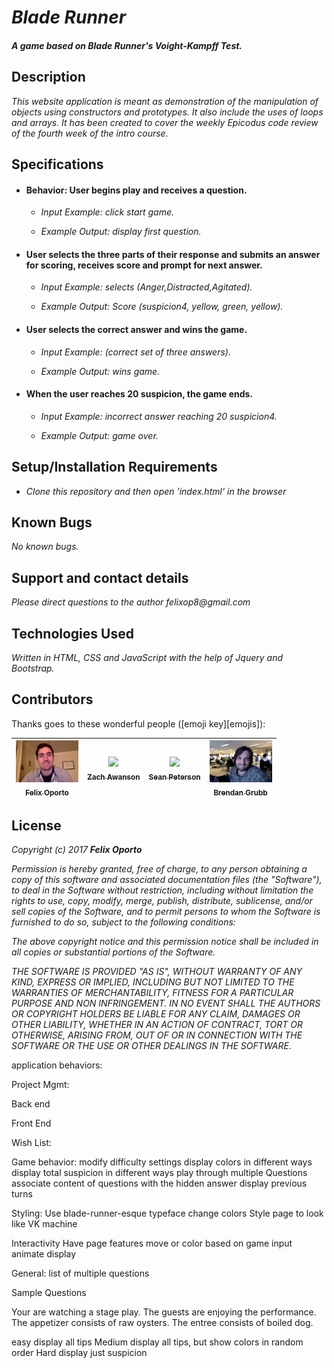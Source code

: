 # _Blade Runner_

#### _A game based on Blade Runner's Voight-Kampff Test._


## Description

_This website application is meant as demonstration of the manipulation of objects using constructors and prototypes. It also include the uses of loops and arrays. It has been created to cover the weekly Epicodus code review of the fourth week of the intro course._

## Specifications


* #### Behavior: User begins play and receives a question.

    * _Input Example: click start game._

    * _Example Output: display first question._


* #### User selects the three parts of their response and submits an answer for scoring, receives score and prompt for next answer.

    * _Input Example: selects (Anger,Distracted,Agitated)._

    * _Example Output: Score (suspicion4, yellow, green, yellow)._


* #### User selects the correct answer and wins the game.

    * _Input Example: (correct set of three answers)._

    * _Example Output: wins game._


* #### When the user reaches 20 suspicion, the game ends.

    * _Input Example: incorrect answer reaching 20 suspicion4._

    * _Example Output: game over._

## Setup/Installation Requirements

* _Clone this repository and then open 'index.html' in the browser_

## Known Bugs

_No known bugs._

## Support and contact details

_Please direct questions  to the author felixop8@gmail.com_

## Technologies Used

_Written in HTML, CSS and JavaScript with the help of Jquery and Bootstrap._



## Contributors

Thanks goes to these wonderful people ([emoji key][emojis]):

<!-- ALL-CONTRIBUTORS-LIST:START - Do not remove or modify this section -->
| [<img src=img/felix.jpg width="100px;"/><br /><sub>Felix Oporto</sub>](https://github.com/felixop8) | [<img src="img/zach" width="100px;"/><br /><sub>Zach Awanson</sub>](https://github.com/zjswanson) | [<img src="img/sean" width="100px;"/><br /><sub>Sean Peterson</sub>](https://github.com/Sean-Peterson)| [<img src="img/brendan.jpg" width="100px;"/><br /><sub>Brendan Grubb</sub>](https://github.com/Brendangrubb) |
| :---: | :---: | :---: | :---: | 


## License

_Copyright (c) 2017 **Felix Oporto**_

_Permission is hereby granted, free of charge, to any person obtaining a copy
of this software and associated documentation files (the "Software"), to deal
in the Software without restriction, including without limitation the rights
to use, copy, modify, merge, publish, distribute, sublicense, and/or sell
copies of the Software, and to permit persons to whom the Software is
furnished to do so, subject to the following conditions:_

_The above copyright notice and this permission notice shall be included in all
copies or substantial portions of the Software._

_THE SOFTWARE IS PROVIDED "AS IS", WITHOUT WARRANTY OF ANY KIND, EXPRESS OR
IMPLIED, INCLUDING BUT NOT LIMITED TO THE WARRANTIES OF MERCHANTABILITY,
FITNESS FOR A PARTICULAR PURPOSE AND NON INFRINGEMENT. IN NO EVENT SHALL THE
AUTHORS OR COPYRIGHT HOLDERS BE LIABLE FOR ANY CLAIM, DAMAGES OR OTHER
LIABILITY, WHETHER IN AN ACTION OF CONTRACT, TORT OR OTHERWISE, ARISING FROM,
OUT OF OR IN CONNECTION WITH THE SOFTWARE OR THE USE OR OTHER DEALINGS IN THE
SOFTWARE._







application behaviors:






Project Mgmt:

Back end

Front End




Wish List:

Game behavior:
  modify difficulty settings
  display colors in different ways
  display total suspicion in different ways
  play through multiple Questions
  associate content of questions with the hidden answer
  display previous turns

Styling:
  Use blade-runner-esque typeface
  change colors
  Style page to look like VK machine


Interactivity
  Have page features move or color based on game input
  animate display

General:
  list of multiple questions





Sample Questions

Your are watching a stage play.  The guests are enjoying the performance.  The appetizer consists of raw oysters.  The entree consists of boiled dog.


easy
  display all tips
Medium
  display all tips, but show colors in random order
Hard
  display just suspicion
